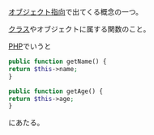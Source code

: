 

[オブジェクト指向](オブジェクト指向.md)で出てくる概念の一つ。

[クラス](クラス.md)やオブジェクトに属する関数のこと。

[PHP](PHP.md)でいうと
```php
public function getName() {
return $this->name; 
}

public function getAge() {
return $this->age; 
}
```
にあたる。
